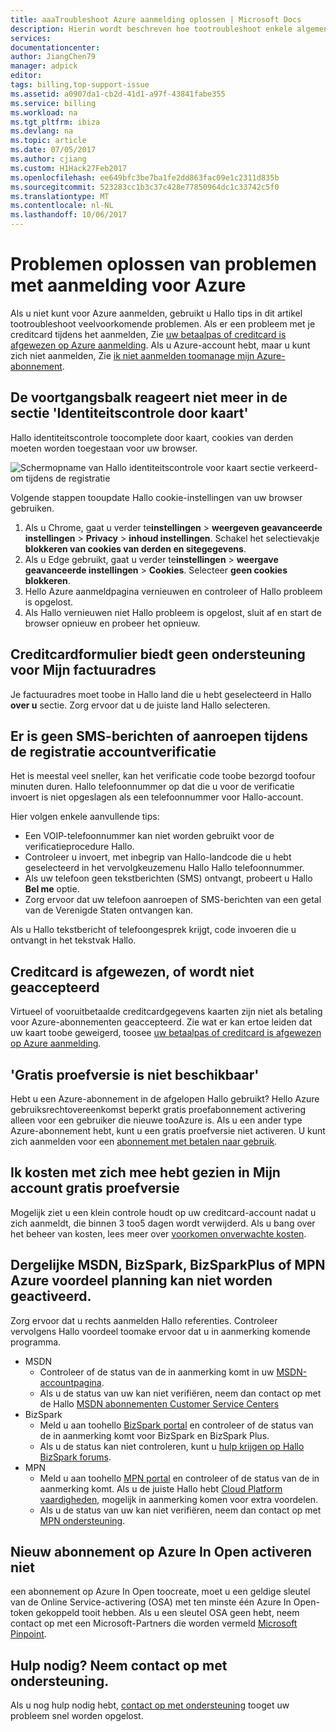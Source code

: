 ```yaml
---
title: aaaTroubleshoot Azure aanmelding oplossen | Microsoft Docs
description: Hierin wordt beschreven hoe tootroubleshoot enkele algemene Azure aanmelden problemen.
services: 
documentationcenter: 
author: JiangChen79
manager: adpick
editor: 
tags: billing,top-support-issue
ms.assetid: a0907da1-cb2d-41d1-a97f-43841fabe355
ms.service: billing
ms.workload: na
ms.tgt_pltfrm: ibiza
ms.devlang: na
ms.topic: article
ms.date: 07/05/2017
ms.author: cjiang
ms.custom: H1Hack27Feb2017
ms.openlocfilehash: ee649bfc3be7ba1fe2dd863fac09e1c2311d835b
ms.sourcegitcommit: 523283cc1b3c37c428e77850964dc1c33742c5f0
ms.translationtype: MT
ms.contentlocale: nl-NL
ms.lasthandoff: 10/06/2017
---
```

# <a name="troubleshoot-sign-up-issues-for-azure"></a>Problemen oplossen van problemen met aanmelding voor Azure
Als u niet kunt voor Azure aanmelden, gebruikt u Hallo tips in dit artikel tootroubleshoot veelvoorkomende problemen. Als er een probleem met je creditcard tijdens het aanmelden, Zie [uw betaalpas of creditcard is afgewezen op Azure aanmelding](billing-credit-card-fails-during-azure-sign-up.md). Als u Azure-account hebt, maar u kunt zich niet aanmelden, Zie [ik niet aanmelden toomanage mijn Azure-abonnement](billing-cannot-login-subscription.md).

## <a name="progress-bar-hangs-in-identity-verification-by-card-section"></a>De voortgangsbalk reageert niet meer in de sectie 'Identiteitscontrole door kaart'

Hallo identiteitscontrole toocomplete door kaart, cookies van derden moeten worden toegestaan voor uw browser.

![Schermopname van Hallo identiteitscontrole voor kaart sectie verkeerd-om tijdens de registratie](./media/billing-troubleshoot-azure-sign-up-issues/identity-verification-hangs.PNG)

Volgende stappen tooupdate Hallo cookie-instellingen van uw browser gebruiken.

1. Als u Chrome, gaat u verder te**instellingen** > **weergeven geavanceerde instellingen** > **Privacy** > **inhoud instellingen**. Schakel het selectievakje **blokkeren van cookies van derden en sitegegevens**.
2. Als u Edge gebruikt, gaat u verder te**instellingen** > **weergave geavanceerde instellingen** > **Cookies**. Selecteer **geen cookies blokkeren**.
3. Hello Azure aanmeldpagina vernieuwen en controleer of Hallo probleem is opgelost.
4. Als Hallo vernieuwen niet Hallo probleem is opgelost, sluit af en start de browser opnieuw en probeer het opnieuw.

## <a name="credit-card-form-doesnt-support-my-billing-address"></a>Creditcardformulier biedt geen ondersteuning voor Mijn factuuradres
Je factuuradres moet toobe in Hallo land die u hebt geselecteerd in Hallo **over u** sectie. Zorg ervoor dat u de juiste land Hallo selecteren.

## <a name="no-text-messages-or-calls-during-sign-up-account-verification"></a>Er is geen SMS-berichten of aanroepen tijdens de registratie accountverificatie
Het is meestal veel sneller, kan het verificatie code toobe bezorgd toofour minuten duren. Hallo telefoonnummer op dat die u voor de verificatie invoert is niet opgeslagen als een telefoonnummer voor Hallo-account.

Hier volgen enkele aanvullende tips:
* Een VOIP-telefoonnummer kan niet worden gebruikt voor de verificatieprocedure Hallo.
* Controleer u invoert, met inbegrip van Hallo-landcode die u hebt geselecteerd in het vervolgkeuzemenu Hallo Hallo telefoonnummer.
* Als uw telefoon geen tekstberichten (SMS) ontvangt, probeert u Hallo **Bel me** optie.
* Zorg ervoor dat uw telefoon aanroepen of SMS-berichten van een getal van de Verenigde Staten ontvangen kan.

Als u Hallo tekstbericht of telefoongesprek krijgt, code invoeren die u ontvangt in het tekstvak Hallo.

## <a name="credit-card-declined-or-not-accepted"></a>Creditcard is afgewezen, of wordt niet geaccepteerd
Virtueel of vooruitbetaalde creditcardgegevens kaarten zijn niet als betaling voor Azure-abonnementen geaccepteerd. Zie wat er kan ertoe leiden dat uw kaart toobe geweigerd, toosee [uw betaalpas of creditcard is afgewezen op Azure aanmelding](billing-credit-card-fails-during-azure-sign-up.md).

## <a name="free-trial-is-not-available"></a>'Gratis proefversie is niet beschikbaar'
Hebt u een Azure-abonnement in de afgelopen Hallo gebruikt? Hello Azure gebruiksrechtovereenkomst beperkt gratis proefabonnement activering alleen voor een gebruiker die nieuwe tooAzure is. Als u een ander type Azure-abonnement hebt, kunt u een gratis proefversie niet activeren. U kunt zich aanmelden voor een [abonnement met betalen naar gebruik](https://azure.microsoft.com/offers/ms-azr-0003p/).

## <a name="i-saw-a-charge-on-my-free-trial-account"></a>Ik kosten met zich mee hebt gezien in Mijn account gratis proefversie
Mogelijk ziet u een klein controle houdt op uw creditcard-account nadat u zich aanmeldt, die binnen 3 too5 dagen wordt verwijderd. Als u bang over het beheer van kosten, lees meer over [voorkomen onverwachte kosten](https://docs.microsoft.com/azure/billing/billing-getting-started).

## <a name="cant-activate-azure-benefit-plan-like-msdn-bizspark-bizsparkplus-or-mpn"></a>Dergelijke MSDN, BizSpark, BizSparkPlus of MPN Azure voordeel planning kan niet worden geactiveerd.
Zorg ervoor dat u rechts aanmelden Hallo referenties. Controleer vervolgens Hallo voordeel toomake ervoor dat u in aanmerking komende programma. 

* MSDN
  * Controleer of de status van de in aanmerking komt in uw [MSDN-accountpagina](https://msdn.microsoft.com/subscriptions/manage/default.aspx).
  * Als u de status van uw kan niet verifiëren, neem dan contact op met de Hallo [MSDN abonnementen Customer Service Centers](https://msdn.microsoft.com/subscriptions/contactus.aspx)
* BizSpark
  * Meld u aan toohello [BizSpark portal](https://www.microsoft.com/bizspark/default.aspx#start-two) en controleer of de status van de in aanmerking komt voor BizSpark en BizSpark Plus.
  * Als u de status kan niet controleren, kunt u [hulp krijgen op Hallo BizSpark forums](http://aka.ms/bzforums).
* MPN
  * Meld u aan toohello [MPN portal](https://mspartner.microsoft.com/en/us/Pages/Locale.aspx) en controleer of de status van de in aanmerking komt. Als u de juiste Hallo hebt [Cloud Platform vaardigheden](https://mspartner.microsoft.com/en/us/pages/membership/cloud-platform-competency.aspx), mogelijk in aanmerking komen voor extra voordelen.
  * Als u de status van uw kan niet verifiëren, neem dan contact op met [MPN ondersteuning](https://mspartner.microsoft.com/en/us/Pages/Support/Premium/contact-support.aspx).

## <a name="cant-activate-new-azure-in-open-subscription"></a>Nieuw abonnement op Azure In Open activeren niet
een abonnement op Azure In Open toocreate, moet u een geldige sleutel van de Online Service-activering (OSA) met ten minste één Azure In Open-token gekoppeld tooit hebben. Als u een sleutel OSA geen hebt, neem contact op met een Microsoft-Partners die worden vermeld [Microsoft Pinpoint](http://pinpoint.microsoft.com/).

## <a name="need-help-contact-support"></a>Hulp nodig? Neem contact op met ondersteuning.
Als u nog hulp nodig hebt, [contact op met ondersteuning](https://portal.azure.com/?#blade/Microsoft_Azure_Support/HelpAndSupportBlade) tooget uw probleem snel worden opgelost.
